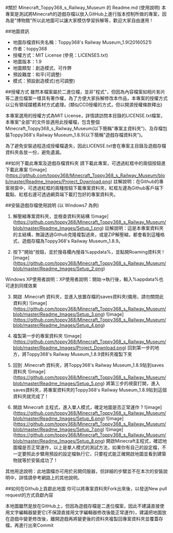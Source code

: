 #關於 Minecraft_Toppy368_s_Railway_Museum 的 Readme.md (使用說明)
本專案是測試將Minecraft的遊戲存檔以放入GitHub上進行版本控制所做的專案，因為是"博物館"所以此地圖可以讓大家模仿學習拆解等，歡迎大家自由運用 !

##地圖資訊
* 地圖存檔資料夾名稱：Toppy368's Railway Museum_1.9(20160521)  
* 作者：toppy368  
* 授權方式：MIT License (參見：LICENSES.txt)  
* 地圖版本：1.9  
* 地圖類型：創造模式、可作弊  
* 預設難度：和平(可調整)  
* 模式：預設創造模式(也可調整)  

##授權方式
雖然本檔案屬於二進位檔，並非"程式"，但因為內容檔案如相片影片等二進位檔案一樣具有著作權，為了方便大家拆解修改本作品，本專案的授權方式以公有領域媒體素材方式處理。(類似CC0授權的方式，但以開源授權條款釋出)

本專案選用的授權方式為MIT License，詳情請訪問本目錄的LICENSE.txt檔案，本專案"全部"的文件皆適用此授權檔，包含整個Minecraft_Toppy368_s_Railway_Museum(以下簡稱"專案主資料夾")、及存檔包裝Toppy368's Railway Museum_1.8.9(以下簡稱"遊戲存檔資料夾")。

為了避免安裝過程造成授權檔遺失，因此LICENSE.txt會在專案主目錄及遊戲存檔資料夾各放一份，避免遺漏。

##如何下載此專案及遊戲存檔資料夾
請下載此專案，可透過紅框中的兩個按鈕進下載此專案
![image] (https://github.com/toppy368/Minecraft_Toppy368_s_Railway_Museum/blob/master/Readme_Images/Project_Download.png)
註解說明：在Github的專案視窗中，可透過紅框的兩種按鈕下載專案資料夾，紅框左邊為Github客戶端下載點、紅框右邊可透過網頁端下載打包好的專案資料夾。

##安裝遊戲存檔使用說明 (以 Windows7 為例)
1. 解壓縮專案資料夾，並檢查資料夾結構
![image] (https://github.com/toppy368/Minecraft_Toppy368_s_Railway_Museum/blob/master/Readme_Images/Setup_1.png)
註解說明：這是本專案資料夾的主結構，無論透過Github克隆複製過來，或是ZIP解壓縮，都會看到這種格式，遊戲存檔為Toppy368's Railway Museum_1.8.9。

2. 按下"開始"按鈕，並於搜尋欄內搜尋%appdata%，並點開Roaming資料夾
![image] (https://github.com/toppy368/Minecraft_Toppy368_s_Railway_Museum/blob/master/Readme_Images/Setup_2.png)

Windows XP使用者說明：XP使用者說明：開始→執行後，輸入%appdata%也可達到同樣效果

3. 開啟 .Minecraft 資料夾，並進入放置存檔的saves資料夾(備用，請勿關閉此資料夾)
![image] (https://github.com/toppy368/Minecraft_Toppy368_s_Railway_Museum/blob/master/Readme_Images/Setup_3.png)
![image] (https://github.com/toppy368/Minecraft_Toppy368_s_Railway_Museum/blob/master/Readme_Images/Setup_4.png)

4. 複製第一步的專案資料夾
![image] (https://github.com/toppy368/Minecraft_Toppy368_s_Railway_Museum/blob/master/Readme_Images/Project_Download.png)
回到第一步的地方，將Toppy368's Railway Museum_1.8.9資料夾複製下來

5. 回到 .Minecraft 資料夾，將Toppy368's Railway Museum_1.8.9貼到saves資料夾
![image] (https://github.com/toppy368/Minecraft_Toppy368_s_Railway_Museum/blob/master/Readme_Images/Setup_5.png)
將第三步的視窗打開，進入saves資料夾，將專案資料夾的Toppy368's Railway Museum_1.8.9貼到這個資料夾就完成了 !

6. 開啟 Minecraft 主程式，進入單人模式，確定地圖是否正常運作 ? 
![image] (https://github.com/toppy368/Minecraft_Toppy368_s_Railway_Museum/blob/master/Readme_Images/Setup_6.png)
![image] (https://github.com/toppy368/Minecraft_Toppy368_s_Railway_Museum/blob/master/Readme_Images/Setup_7.png)
![image] (https://github.com/toppy368/Minecraft_Toppy368_s_Railway_Museum/blob/master/Readme_Images/Setup_8.png)
開啟Minecraft主程式，確認地圖檔是否正常運作，以上是單人模式的測試方法，如果你有自己的設定檔，不一定要照此步驟用預設的設定檔執行它，只要程式能正確開啟地圖並看到建築物就等於安裝成功了 ! 

其他用途說明：此地圖檔亦可用於另開伺服器，但詳細的步驟並不在本次的安裝說明中，詳情請參考網路上的其他說明。

##如何在Github上貢獻此地圖
你可以將專案資料夾Fork出來後，以發送New pull request的方式貢獻內容  

本地圖雖然是放在GitHub上，但因為遊戲存檔是二進位檔案，因此不建議直接使用文字編輯器變更它(不保證直接用文字編輯器修改後能正常運作)，建議把地圖放在遊戲中變更修改後，離開遊戲再將變更後的資料夾複製回專案資料夾並覆蓋存檔，再進行出來Commit